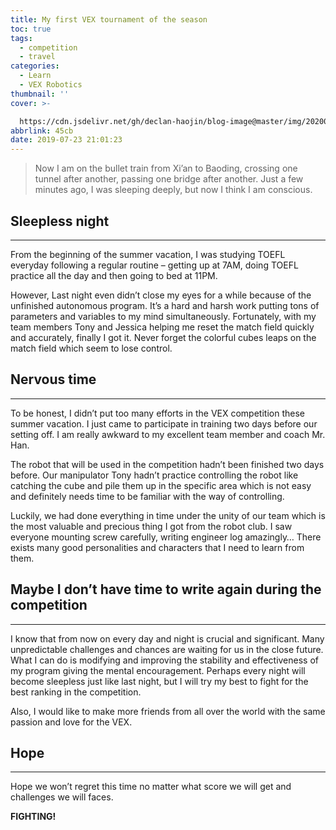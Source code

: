 ```yaml
---
title: My first VEX tournament of the season
toc: true
tags:
  - competition
  - travel
categories:
  - Learn
  - VEX Robotics
thumbnail: ''
cover: >-

  https://cdn.jsdelivr.net/gh/declan-haojin/blog-image@master/img/20200615010952.png
abbrlink: 45cb
date: 2019-07-23 21:01:23
---
```


> Now I am on the bullet train from Xi’an to Baoding, crossing one tunnel after another, passing one bridge after another. Just a few minutes ago, I was sleeping deeply, but now I think I am conscious.

## Sleepless night

------

From the beginning of the summer vacation, I was studying TOEFL everyday following a regular routine – getting up at 7AM, doing TOEFL practice all the day and then going to bed at 11PM.

However, Last night even didn’t close my eyes for a while because of the unfinished autonomous program. It’s a hard and harsh work putting tons of parameters and variables to my mind simultaneously. Fortunately, with my team members Tony and Jessica helping me reset the match field quickly and accurately, finally I got it. Never forget the colorful cubes leaps on the match field which seem to lose control.

## Nervous time

------

To be honest, I didn’t put too many efforts in the VEX competition these summer vacation. I just came to participate in training two days before our setting off. I am really awkward to my excellent team member and coach Mr. Han.

The robot that will be used in the competition hadn’t been finished two days before. Our manipulator Tony hadn’t practice controlling the robot like catching the cube and pile them up in the specific area which is not easy and definitely needs time to be familiar with the way of controlling.

Luckily, we had done everything in time under the unity of our team which is the most valuable and precious thing I got from the robot club. I saw everyone mounting screw carefully, writing engineer log amazingly… There exists many good personalities and characters that I need to learn from them.

<!--more-->

## Maybe I don’t have time to write again during the competition

------

I know that from now on every day and night is crucial and significant. Many unpredictable challenges and chances are waiting for us in the close future. What I can do is modifying and improving the stability and effectiveness of my program giving the mental encouragement. Perhaps every night will become sleepless just like last night, but I will try my best to fight for the best ranking in the competition.

Also, I would like to make more friends from all over the world with the same passion and love for the VEX.

## Hope

------

Hope we won’t regret this time no matter what score we will get and challenges we will faces.

**FIGHTING!**